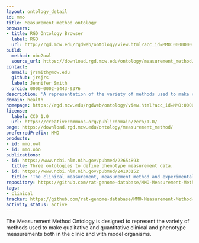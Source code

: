 ```yaml
---
layout: ontology_detail
id: mmo
title: Measurement method ontology
browsers:
- title: RGD Ontology Browser
  label: RGD
  url: http://rgd.mcw.edu/rgdweb/ontology/view.html?acc_id=MMO:0000000
build:
  method: obo2owl
  source_url: https://download.rgd.mcw.edu/ontology/measurement_method/measurement_method.obo
contact:
  email: jrsmith@mcw.edu
  github: jrsjrs
  label: Jennifer Smith
  orcid: 0000-0002-6443-9376
description: 'A representation of the variety of methods used to make clinical and phenotype measurements. '
domain: health
homepage: https://rgd.mcw.edu/rgdweb/ontology/view.html?acc_id=MMO:0000000
license:
  label: CC0 1.0
  url: https://creativecommons.org/publicdomain/zero/1.0/
page: https://download.rgd.mcw.edu/ontology/measurement_method/
preferredPrefix: MMO
products:
- id: mmo.owl
- id: mmo.obo
publications:
- id: https://www.ncbi.nlm.nih.gov/pubmed/22654893
  title: Three ontologies to define phenotype measurement data.
- id: https://www.ncbi.nlm.nih.gov/pubmed/24103152
  title: 'The clinical measurement, measurement method and experimental condition ontologies: expansion, improvements and new applications.'
repository: https://github.com/rat-genome-database/MMO-Measurement-Method-Ontology
tags:
- clinical
tracker: https://github.com/rat-genome-database/MMO-Measurement-Method-Ontology/issues
activity_status: active
---
```


The Measurement Method Ontology is designed to represent the variety of methods used to make qualitative and quantitative clinical and phenotype measurements both in the clinic and with model organisms.
